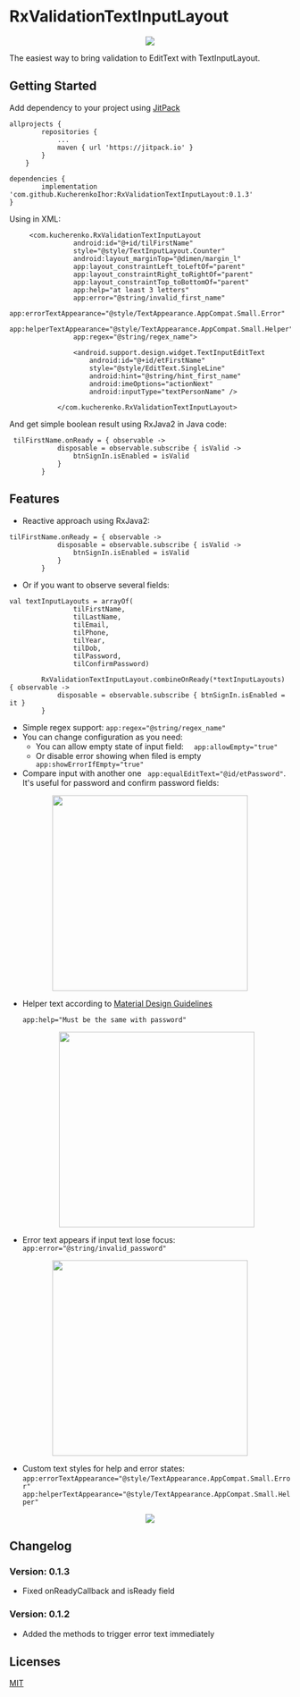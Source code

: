 # RxValidationTextInputLayout

  <p align="center">
        <img src="https://preview.ibb.co/emzma6/logo.png"/>
      </p>

The easiest way to bring validation to EditText with TextInputLayout.

## Getting Started

Add dependency to your project using [JitPack](https://jitpack.io)

```
allprojects {
		repositories {
			...
			maven { url 'https://jitpack.io' }
		}
	}
```

```
dependencies {
		implementation 'com.github.KucherenkoIhor:RxValidationTextInputLayout:0.1.3'
}
```

Using in XML:

```
     <com.kucherenko.RxValidationTextInputLayout
                android:id="@+id/tilFirstName"
                style="@style/TextInputLayout.Counter"
                android:layout_marginTop="@dimen/margin_l"
                app:layout_constraintLeft_toLeftOf="parent"
                app:layout_constraintRight_toRightOf="parent"
                app:layout_constraintTop_toBottomOf="parent"
                app:help="at least 3 letters"
                app:error="@string/invalid_first_name"
                app:errorTextAppearance="@style/TextAppearance.AppCompat.Small.Error"
                app:helperTextAppearance="@style/TextAppearance.AppCompat.Small.Helper"
                app:regex="@string/regex_name">
    
                <android.support.design.widget.TextInputEditText
                    android:id="@+id/etFirstName"
                    style="@style/EditText.SingleLine"
                    android:hint="@string/hint_first_name"
                    android:imeOptions="actionNext"
                    android:inputType="textPersonName" />
    
            </com.kucherenko.RxValidationTextInputLayout>
```            
And get simple boolean result using RxJava2 in Java code:
```
 tilFirstName.onReady = { observable ->  
            disposable = observable.subscribe { isValid ->
                btnSignIn.isEnabled = isValid
            }
        }
```

## Features

 * Reactive approach using RxJava2:
 ```
 tilFirstName.onReady = { observable ->
             disposable = observable.subscribe { isValid ->
                 btnSignIn.isEnabled = isValid
             }
         }
  ```
 * Or if you want to observe several fields:        
 ```
 val textInputLayouts = arrayOf(
                 tilFirstName,
                 tilLastName,
                 tilEmail,
                 tilPhone,
                 tilYear,
                 tilDob,
                 tilPassword,
                 tilConfirmPassword)
 
         RxValidationTextInputLayout.combineOnReady(*textInputLayouts) { observable ->
             disposable = observable.subscribe { btnSignIn.isEnabled = it }
         }

```
 * Simple regex support: ``app:regex="@string/regex_name"``
 * You can change configuration as you need: 
    * You can allow empty state of input field: ``  app:allowEmpty="true"``
    * Or disable error showing when filed is empty ``  app:showErrorIfEmpty="true"``
 * Compare input with another one `` app:equalEditText="@id/etPassword"``.
 It's useful for password and confirm password fields:
 
 <p align="center">
   <img src="https://image.ibb.co/dS6ra6/confirm.png" width="350"/>
 </p>
 
 * Helper text according to [Material Design Guidelines](https://material.io/guidelines/components/text-fields.html#text-fields-layout)
 
    ``app:help="Must be the same with password"``
    
    <p align="center">
       <img src="https://image.ibb.co/jL39TR/helper.png" width="350"/>
     </p>
     
 * Error text appears if input text lose focus: ``app:error="@string/invalid_password"``
 
  <p align="center">
        <img src="https://image.ibb.co/fkzSF6/error.png" width="350"/>
      </p>
      
 * Custom text styles for help and error states:
       ```
       app:errorTextAppearance="@style/TextAppearance.AppCompat.Small.Error"
       app:helperTextAppearance="@style/TextAppearance.AppCompat.Small.Helper"
       ```
       
<p align="center">
               <img src="https://preview.ibb.co/ftW4TR/Unknown.png"/>
             </p>
             
## Changelog

### Version: 0.1.3

* Fixed onReadyCallback and isReady field  

### Version: 0.1.2

* Added the methods to trigger error text immediately              
                    
## Licenses

[MIT](http://opensource.org/licenses/MIT)           
           
  